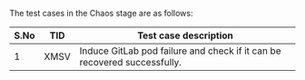 The test cases in the Chaos stage are as follows:

| S.No | TID  | Test case description                                        |
| ---- | ---- | ------------------------------------------------------------ |
| 1    | XMSV | Induce GitLab pod failure and check if it can be recovered successfully. |

